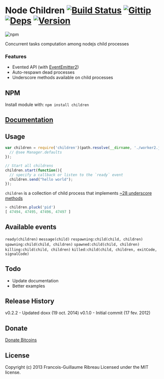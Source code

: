 Node Children [![Build Status](https://drone.io/github.com/FGRibreau/node-children/status.png)](https://drone.io/github.com/FGRibreau/node-children/latest) [![Gittip](http://badgr.co/gittip/fgribreau.png)](https://www.gittip.com/fgribreau/) [![Deps](https://david-dm.org/FGRibreau/node-children.png)](https://david-dm.org/FGRibreau/node-children) [![Version](http://badge.fury.io/js/children.png)](http://badge.fury.io/js/children)
==============
![npm](https://nodei.co/npm/children.png)


Concurrent tasks computation among nodejs child processes

### Features
* Evented API (with [EventEmitter2](https://github.com/hij1nx/EventEmitter2))
* Auto-respawn dead processes
* Underscore methods available on child processes

## NPM
Install module with: `npm install children`

## [Documentation](http://fgribreau.github.com/node-children/docs/index.html)

## Usage
```javascript
var children = require('children')(path.resolve(__dirname, './worker2.js'), {
  // @see Manager.defaults
});

// Start all childrens
children.start(function(){
  // specify a callback or listen to the `ready` event
  children.send("hello world");
});
```

`children` is a collection of child process that implements [~28 underscore methods](http://backbonejs.org/#Collection-Underscore-Methods)

```javascript
> children.pluck('pid')
[ 47494, 47495, 47496, 47497 ]
```

## Available events
`ready(children)`
`message(child)`
`respawning:child(child, children)`
`spawning:child(child, children)`
`spawned:child(child, children)`
`killing:child(child, children)`
`killed:child(child, children, exitCode, signalCode)`

## Todo
* Update documentation
* Better examples


## Release History
v0.2.2 - Updated doxx (19 oct. 2014)
v0.1.0 - Initial commit (17 fev. 2012)

## Donate
[Donate Bitcoins](https://coinbase.com/checkouts/fc3041b9d8116e0b98e7d243c4727a30)

## License
Copyright (c) 2013 Francois-Guillaume Ribreau
Licensed under the MIT license.
